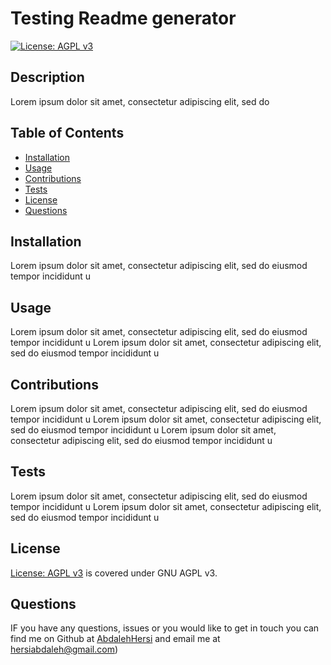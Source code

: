 
# Testing Readme generator

[![License: AGPL v3](https://img.shields.io/badge/License-AGPL_v3-blue.svg)](https://www.gnu.org/licenses/agpl-3.0)

## Description

 Lorem ipsum dolor sit amet, consectetur adipiscing elit, sed do

## Table of Contents

- [Installation](#installation)
- [Usage](#usage)
- [Contributions](#contribution)
- [Tests](#test)
- [License](#license)
- [Questions](#questions)

## Installation

Lorem ipsum dolor sit amet, consectetur adipiscing elit, sed do eiusmod tempor incididunt u

## Usage

Lorem ipsum dolor sit amet, consectetur adipiscing elit, sed do eiusmod tempor incididunt u Lorem ipsum dolor sit amet, consectetur adipiscing elit, sed do eiusmod tempor incididunt u

## Contributions

 Lorem ipsum dolor sit amet, consectetur adipiscing elit, sed do eiusmod tempor incididunt u Lorem ipsum dolor sit amet, consectetur adipiscing elit, sed do eiusmod tempor incididunt u Lorem ipsum dolor sit amet, consectetur adipiscing elit, sed do eiusmod tempor incididunt u

## Tests

Lorem ipsum dolor sit amet, consectetur adipiscing elit, sed do eiusmod tempor incididunt u Lorem ipsum dolor sit amet, consectetur adipiscing elit, sed do eiusmod tempor incididunt u

## License

[License: AGPL v3](https://www.gnu.org/licenses/agpl-3.0) is covered under GNU AGPL v3.

## Questions

IF you have any questions, issues or you would like to get in touch you can find me on Github at [AbdalehHersi](https://github.com/AbdalehHersi) and email me at hersiabdaleh@gmail.com)
